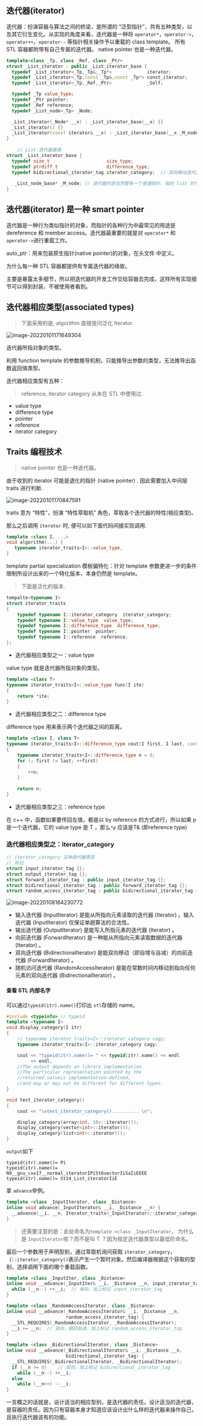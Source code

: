 ## 迭代器(iterator)

迭代器：扮演容器与算法之间的桥梁，是所谓的 “泛型指针”，共有五种类型，以及其它衍生变化。从实现的角度来看，迭代器是一种将 `operator*`，`operator->`，`operator++`，`operator--` 等指针相关操作予以重载的 class template。 所有 STL 容器都附带有自己专属的迭代器。 native pointer 也是一种迭代器。

```cpp
template<class _Tp, class _Ref, class _Ptr>
struct _List_iterator : public _List_iterator_base {
  typedef _List_iterator<_Tp,_Tp&,_Tp*>             iterator;
  typedef _List_iterator<_Tp,const _Tp&,const _Tp*> const_iterator;
  typedef _List_iterator<_Tp,_Ref,_Ptr>             _Self;

  typedef _Tp value_type;
  typedef _Ptr pointer;
  typedef _Ref reference;
  typedef _List_node<_Tp> _Node;

  _List_iterator(_Node* __x) : _List_iterator_base(__x) {}
  _List_iterator() {}
  _List_iterator(const iterator& __x) : _List_iterator_base(__x._M_node) {}
}
    
    // List 迭代器基类
struct _List_iterator_base {
  typedef size_t                     size_type;
  typedef ptrdiff_t                  difference_type;
  typedef bidirectional_iterator_tag iterator_category;  // 双向移动迭代器
    
   _List_node_base* _M_node; // 迭代器内部当然要有一个普通指针，指向 list 的节点
}
```



## 迭代器(iterator) 是一种 smart pointer

迭代器是一种行为类似指针的对象，而指针的各种行为中最常见的用途是 dereference 和 member access。迭代器最重要的就是对 `operator*` 和 `operator->`进行重载工作。

auto_ptr：用来包装原生指针(native pointer)的对象，在头文件 <memory> 中定义。

为什么每一种 STL 容器都提供有专属迭代器的缘故。

主要是暴露太多细节，所以把迭代器的开发工作交给容器去完成，这样所有实现细节可以得到封装，不被使用者看到。



## 迭代器相应类型(associated types)

> 下面采用的是,  algorithm 直接提问泛化 Iterator

![image-20220101171649304](../assets/blog_image/README/image-20220101171649304.png)

迭代器所指对象的类型。

利用 function template 的参数推导机制，只能推导出参数的类型，无法推导出函数返回值类型。

迭代器相应类型有五种：

> reference, iterator category 从未在 STL 中使用过.

  + value type
  + difference type
  + pointer
  + reference
  + iterator category



## Traits 编程技术

> native pointer 也是一种迭代器。

由于收到的 iterator 可能是退化的指针 (native pointer) . 因此需要加入中间层 traits 进行判断.

![image-20220101170847591](../assets/blog_image/README/image-20220101170847591.png)

traits 意为 “特性”，扮演 “特性萃取机” 角色，萃取各个迭代器的特性(相应类型)。

那么之后调用 `iterator` 时, 便可以如下面代码间接实现调用.

```cpp
template <class I, ...>
void algorithm(...) {
   typename iterator_traits<I>::value_type,
}
```

template partial specialization 模板偏特化：针对 template 参数更进一步的条件限制所设计出来的一个特化版本，本身仍然是 template。

> 下面是泛化的版本.

```cpp
tempalte<typename I>
struct iterator_traits
{
    typedef typename I::iterator_category  iterator_category;
    typedef typename I::value_type  value_type;
    typedef typename I::difference_type  difference_type;
    typedef typename I::pointer  pointer;
    typedef typename I::reference  reference;
};
```

* 迭代器相应类型之一：value type

value type 就是迭代器所指对象的类型。

```cpp
template <class T>
typename iterator_traits<I>::value_type func(I ite)
{
    return *ite;
}
```

* 迭代器相应类型之二：difference type

difference type 用来表示两个迭代器之间的距离。

```cpp
template <class I, class T>
typename iterator_traits<I>::difference_type cout(I first, I last, const T& value)
{
    typename iterator_traits<I>::difference_type n = 0;
    for (; first != last; ++first)
    {
        ++n;
    }
    
    return n;
}
```

* 迭代器相应类型之三：reference type

在 c++ 中，函数如果要传回左值，都是以 by reference 的方式进行，所以如果 p 是一个迭代器，它的 value type 是 T ，那么`*p` 应该是T& (即reference type)



### 迭代器相应类型之：iterator_category

```cpp
// iterator_category 五种迭代器类型
// 标记
struct input_iterator_tag {};
struct output_iterator_tag {};
struct forward_iterator_tag : public input_iterator_tag {};
struct bidirectional_iterator_tag : public forward_iterator_tag {};
struct random_access_iterator_tag : public bidirectional_iterator_tag {};
```

![image-20220108164230772](../assets/blog_image/README/image-20220108164230772.png)

+ 输入迭代器 (InputIterator) 是能从所指向元素读取的迭代器 (Iterator) 。输入迭代器 (InputIterator) 仅保证单趟算法的合法性。
+ 输出迭代器 (OutputIterator) 是能写入所指元素的迭代器 (Iterator) 。
+ 向前迭代器 (ForwardIterator) 是一种能从所指向元素读取数据的迭代器 (Iterator) 。
+ 双向迭代器 (BidirectionalIterator) 是能双向移动（即自增与自减）的向前迭代器 (ForwardIterator) 。
+ 随机访问迭代器 (RandomAccessIterator) 是能在常数时间内移动到指向任何元素的双向迭代器 (BidirectionalIterator) 。



#### 查看 STL 内部名字

可以通过` typeid(itr).name() `打印出 `stl`存储的 name。

```cpp
#include <typeinfo> // typeid
template <typename I>
void display_category(I itr)
{
    // typename iterator_traits<I>::iterator_category cagy;
    typename iterator_traits<I>::iterator_category cagy;

    cout << "typeid(itr).name()= " << typeid(itr).name() << endl
         << endl;
    //The output depends on library implementation.
    //The particular representation pointed by the
    //returned valueis implementation-defined,
    //and may or may not be different for different types.
}

void test_iterator_category()
{
    cout << "\ntest_iterator_category().......... \n";

    display_category(array<int, 10>::iterator());
    display_category(vector<int>::iterator());
    display_category(list<int>::iterator());
}
```

`output`如下

```shell
typeid(itr).name()= Pi
typeid(itr).name()= N9__gnu_cxx17__normal_iteratorIPiSt6vectorIiSaIiEEEE
typeid(itr).name()= St14_List_iteratorIiE
```



拿 `advance`举例。

```cpp
template <class _InputIterator, class _Distance>
inline void advance(_InputIterator& __i, _Distance __n) {
  __advance(__i, __n, Iterator_traits<_InputIterator>::iterator_category());
}
```

> 还需要注意的是：此处命名为`template <class _InputIterator`， 为什么是 `InputIterator`呢？而不是叫 T ？因为规定迭代器类型以最低阶命名。

最后一个参数用于声明型别，通过萃取机询问获取 `iterator_category`，（`::iterator_category()`表示产生一个暂时对象。然后编译器根据这个获取的型别，选择调用下面的哪个重载函数。

```cpp
template <class _InputIter, class _Distance>
inline void __advance(_InputIter& __i, _Distance __n, input_iterator_tag) {
  while (__n--) ++__i;  // 单向，加上标记 input_iterator_tag 
}

template <class _RandomAccessIterator, class _Distance>
inline void __advance(_RandomAccessIterator& __i, _Distance __n, 
                      random_access_iterator_tag) {
  __STL_REQUIRES(_RandomAccessIterator, _RandomAccessIterator);
  __i += __n;  // 双向，跳跃前进，加上标记 random_access_iterator_tag
}

template <class _BidirectionalIterator, class _Distance>
inline void __advance(_BidirectionalIterator& __i, _Distance __n, 
                      bidirectional_iterator_tag) {
  __STL_REQUIRES(_BidirectionalIterator, _BidirectionalIterator);
  if (__n >= 0)    // 双向，加上标记 bidirectional_iterator_tag
    while (__n--) ++__i;
  else
    while (__n++) --__i;
}
```

一言概之的话就是，设计适当的相应型别，是迭代器的责任。设计适当的迭代器，是容器的责任。因为只有容器本身才知道应该设计出什么样的迭代器来操作自己，且执行迭代器该有的功能。
